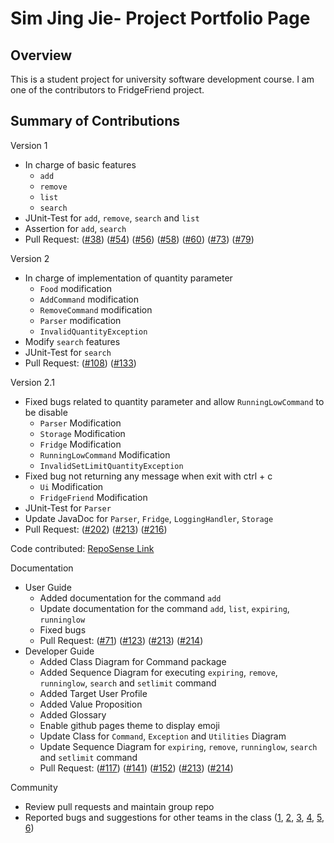 # Sim Jing Jie- Project Portfolio Page

## Overview
This is a student project for university software development course. I am one of the contributors to FridgeFriend project.

## Summary of Contributions
Version 1  

  - In charge of basic features
    - `add`
    - `remove`
    - `list`
    - `search`
  - JUnit-Test for `add`, `remove`, `search` and `list`
  - Assertion for `add`, `search`
  - Pull Request: ([#38](https://github.com/AY2021S2-CS2113-T10-1/tp/pull/38))
    ([#54](https://github.com/AY2021S2-CS2113-T10-1/tp/pull/54))
    ([#56](https://github.com/AY2021S2-CS2113-T10-1/tp/pull/56))
    ([#58](https://github.com/AY2021S2-CS2113-T10-1/tp/pull/58))
    ([#60](https://github.com/AY2021S2-CS2113-T10-1/tp/pull/60))
    ([#73](https://github.com/AY2021S2-CS2113-T10-1/tp/pull/73))
    ([#79](https://github.com/AY2021S2-CS2113-T10-1/tp/pull/79))
    
  
Version 2

  - In charge of implementation of quantity parameter
    - `Food` modification
    - `AddCommand` modification
    - `RemoveCommand` modification
    - `Parser` modification  
    - `InvalidQuantityException`
  - Modify `search` features
  - JUnit-Test for `search`
  - Pull Request: ([#108](https://github.com/AY2021S2-CS2113-T10-1/tp/pull/108))
    ([#133](https://github.com/AY2021S2-CS2113-T10-1/tp/pull/133))
  
Version 2.1

  - Fixed bugs related to quantity parameter and allow `RunningLowCommand` to be disable
    - `Parser` Modification
    - `Storage` Modification
    - `Fridge` Modification
    - `RunningLowCommand` Modification
    - `InvalidSetLimitQuantityException`
  - Fixed bug not returning any message when exit with ctrl + c
    - `Ui` Modification
    - `FridgeFriend` Modification
  - JUnit-Test for `Parser`
  - Update JavaDoc for `Parser`, `Fridge`, `LoggingHandler`, `Storage` 
  - Pull Request: ([#202](https://github.com/AY2021S2-CS2113-T10-1/tp/pull/202))
    ([#213](https://github.com/AY2021S2-CS2113-T10-1/tp/pull/213))
    ([#216](https://github.com/AY2021S2-CS2113-T10-1/tp/pull/216))
    
Code contributed: [RepoSense Link](https://nus-cs2113-ay2021s2.github.io/tp-dashboard/?search=Simjj96)

Documentation
  - User Guide
    - Added documentation for the command `add`
    - Update documentation for the command `add`, `list`, `expiring`, `runninglow`
    - Fixed bugs 
    - Pull Request: ([#71](https://github.com/AY2021S2-CS2113-T10-1/tp/pull/71))
      ([#123](https://github.com/AY2021S2-CS2113-T10-1/tp/pull/123))
      ([#213](https://github.com/AY2021S2-CS2113-T10-1/tp/pull/213))
      ([#214](https://github.com/AY2021S2-CS2113-T10-1/tp/pull/214))
  - Developer Guide
    - Added Class Diagram for Command package
    - Added Sequence Diagram for executing `expiring`, `remove`, `runninglow`, `search` and `setlimit` command
    - Added Target User Profile 
    - Added Value Proposition 
    - Added Glossary 
    - Enable github pages theme to display emoji
    - Update Class for `Command`, `Exception` and `Utilities` Diagram 
    - Update Sequence Diagram for `expiring`, `remove`, `runninglow`, `search` and `setlimit` command
    - Pull Request: ([#117](https://github.com/AY2021S2-CS2113-T10-1/tp/pull/117))
      ([#141](https://github.com/AY2021S2-CS2113-T10-1/tp/pull/141/files))
      ([#152](https://github.com/AY2021S2-CS2113-T10-1/tp/pull/152))
      ([#213](https://github.com/AY2021S2-CS2113-T10-1/tp/pull/213))
      ([#214](https://github.com/AY2021S2-CS2113-T10-1/tp/pull/214))
  
Community
  - Review pull requests and maintain group repo
  - Reported bugs and suggestions for other teams in the class
      ([1](https://github.com/SimJJ96/ped/issues/1),
      [2](https://github.com/SimJJ96/ped/issues/2),
      [3](https://github.com/SimJJ96/ped/issues/3),
      [4](https://github.com/SimJJ96/ped/issues/4),
      [5](https://github.com/SimJJ96/ped/issues/5),
      [6](https://github.com/SimJJ96/ped/issues/6))
